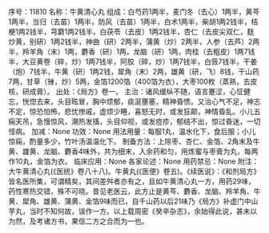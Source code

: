 序号：11810
名称：牛黄清心丸
组成：白芍药1两半，麦门冬（去心）1两半，黄芩1两半，当归（去苗）1两半，防风（去苗）1两半，白术1两半，柴胡1两2钱半，桔梗1两2钱半，芎藭1两2钱半，白茯苓（去皮）1两2钱半，杏仁（去皮尖双仁，麸炒黄，别研）1两2钱半，神曲（研）2两半，蒲黄（炒）2两半，人参（去芦）2两半，羚羊角（末）1两，麝香（研）1两，龙脑（研）1两，肉桂（去粗皮）1两7钱半，大豆黄卷（碎，炒）1两7钱半，阿胶（碎，炒）1两7钱半，白蔹7钱半，干姜（炮）7钱半，牛黄（研）1两2钱，犀角（末）2两，雄黄（研，飞）8钱，干山药7两，甘草（锉，炒）5两，金箔1200箔（400箔为衣），大枣100枚（蒸熟，去皮核，研成膏）。
出处：《局方》卷一。
主治：诸风缓纵不随，语言蹇涩，心怔健忘，恍惚去来，头目眩冒，胸中烦郁，痰涎壅塞，精神昏愦。又治心气不足，神志不定，惊恐怕怖，悲忧惨戚，虚烦少睡，喜怒无时，或发狂颠，神情昏乱。小儿五痫天吊，急慢惊风，潮热发搐，头目仰视，或发痘疹，郁结不出，惊过昏迷，一切怪病。
加减：None
功效：None
用法用量：每服1丸，温水化下，食后服；小儿惊痫，酌量多少，竹叶汤温温化下。
制备方法：上除枣、杏仁、金箔、2角末及牛黄、雄黄、龙脑、麝香4味外，共为细末，入余药和匀，用炼蜜与枣膏为丸，每两作10丸，金箔为衣。
临床应用：None
各家论述：None
用药禁忌：None
附注：大牛黄清心丸(《医统》卷八十八)。牛黄丸(《医便》卷五)。《续医说》：《和剂局方》皆名医所集，可谓精矣，其间差舛者亦有之，且如牛黄清心丸一方，用药29味，药性寒热交错，殊不可晓。昔见老医云，此方止是黄芩、麝香、龙脑、羚羊角、牛黄、犀角、雄黄、蒲黄、金箔9味而已，自千山药以后21味乃《局方》补虚门中山芋丸，当时不知何故，误作一方。以上载周密《癸辛杂志》，余始得此说，甚未以为然，及考诸方书，果信二方之合而为一也。
